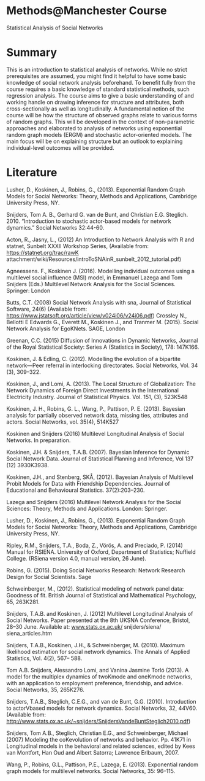 # Methods@Manchester Course
Statistical Analysis of Social Networks

# Summary
This is an introduction to statistical analysis of networks. While no strict prerequisites are assumed, you might find it helpful to have some basic knowledge of social network analysis beforehand. To benefit fully from the course requires a basic knowledge of standard statistical methods, such regression analysis. The course aims to give a basic understanding of and working handle on drawing inference for structure and attributes, both cross-sectionally as well as longitudinally. A fundamental notion of the course will be how the structure of observed graphs relate to various forms of random graphs. This will be developed in the context of non-parametric approaches and elaborated to analysis of networks using exponential random graph models (ERGM) and stochastic actor-oriented models. The main focus will be on explaining structure but an outlook to explaining individual-level outcomes will be provided.

# Literature

Lusher, D., Koskinen, J., Robins, G., (2013). Exponential Random Graph Models for Social Networks: Theory, Methods and Applications, Cambridge University Press, NY.

Snijders, Tom A. B., Gerhard G. van de Bunt, and Christian E.G. Steglich. 2010. “Introduction to stochastic actor-based models for network dynamics.” Social Networks 32:44-60.

Acton, R., Jasny, L., (2012) An Introduction to Network Analysis with R and statnet,  Sunbelt XXXII Workshop Series, (Available from: https://statnet.org/trac/rawK attachment/wiki/Resources/introToSNAinR_sunbelt_2012_tutorial.pdf) 
 
Agneessens. F., Koskinen J. (2016). Modelling individual outcomes using a multilevel  social influence (MSI) model, in Emmanuel Lazega and Tom Snijders (Eds.) Multilevel  Network Analysis for the Social Sciences. Springer: London 

Butts, C.T. (2008) Social Network Analysis with sna, Journal of Statistical Software, 24(6)  (Available from: https://www.jstatsoft.org/article/view/v024i06/v24i06.pdf) Crossley N., Bellotti E Edwards G., Everett M., Koskinen J., and Tranmer M. (2015). Social  Network Analysis for EgoKNets. SAGE, London 

Greenan, C.C. (2015) Diffusion of Innovations in Dynamic Networks, Journal of the Royal  Statistical Society: Series A (Statistics in Society), 178: 147K166. 
 
Koskinen, J. & Edling, C. (2012). Modelling the evolution of a bipartite network—Peer  referral in interlocking directorates. Social Networks, Vol. 34 (3), 309–322. 
 
Koskinen, J., and Lomi, A. (2013). The Local Structure of Globalization: The Network  Dynamics of Foreign Direct Investments in the International Electricity Industry. Journal  of Statistical Physics. Vol. 151, (3), 523K548 
 
Koskinen, J. H., Robins, G. L., Wang, P., Pattison, P. E. (2013). Bayesian analysis for  partially observed network data, missing ties, attributes and actors. Social Networks,  vol. 35(4), 514K527 
 
Koskinen and Snijders (2016) Multilevel Longitudinal Analysis of Social Networks. In  preparation. 
 
Koskinen, J.H. & Snijders, T.A.B. (2007). Bayesian Inference for Dynamic Social Network  Data. Journal of Statistical Planning and Inference, Vol 137 (12) 3930K3938. 
 
Koskinen, J.H., and Stenberg, SKÅ, (2012). Bayesian Analysis of Multilevel Probit Models  for Data with Friendship Dependencies. Journal of Educational and Behavioural  Statistics. 37(2):203–230.

Lazega and Snijders (2016) Multilevel Network Analysis for the Social Sciences: Theory,  Methods and Applications. London: Springer. 

Lusher, D., Koskinen, J., Robins, G., (2013). Exponential Random Graph Models for  Social Networks: Theory, Methods and Applications, Cambridge University Press,  NY. 

Ripley, R.M., Snijders, T.A., Boda, Z., Vörös, A. and Preciado, P. (2014) Manual for RSIENA.  University of Oxford, Department of Statistics; Nuffield College. (RSiena version 4.0,  manual version, 26 June). 
 
Robins, G. (2015). Doing Social Networks Research: Network Research Design for  Social Scientists. Sage 

Schweinberger, M., (2012). Statistical modeling of network panel data: Goodness of fit.   British Journal of Statistical and Mathematical Psychology, 65, 263K281. 
 
Snijders, T.A.B. and Koskinen, J. (2012) Multilevel Longitudinal Analysis of Social  Networks. Paper presented at the 8th UKSNA Conference, Bristol, 28–30 June. Available  at: www.stats.ox.ac.uk/ snijders/siena/ siena_articles.htm 
 
Snijders, T.A.B., Koskinen, J.H., & Schweinberger, M. (2010). Maximum likelihood  estimation for social network dynamics. The Annals of Applied Statistics, Vol. 4(2), 567– 588. 
 
Tom A.B. Snijders, Alessandro Lomi, and Vanina Jasmine Torló (2013). A model for the  multiplex dynamics of twoKmode and oneKmode networks, with an application to  employment preference, friendship, and advice. Social Networks, 35, 265K276. 
 
Snijders, T.A.B., Steglich, C.E.G., and van de Bunt, G.G. (2010). Introduction to  actorVbased models for network dynamics. Social Networks, 32, 44V60. (Available  from: http://www.stats.ox.ac.uk/~snijders/SnijdersVandeBuntSteglich2010.pdf) 

Snijders, Tom A.B., Steglich, Christian E.G., and Schweinberger, Michael (2007) Modeling  the coKevolution of networks and behavior. Pp. 41K71 in Longitudinal models in the  behavioral and related sciences, edited by Kees van Montfort, Han Oud and Albert  Satorra; Lawrence Erlbaum, 2007. 
 
Wang, P., Robins, G.L., Pattison, P.E., Lazega, E. (2013). Exponential random graph  models for multilevel networks. Social Networks, 35: 96–115. 